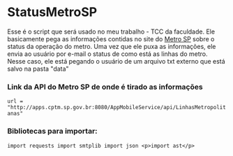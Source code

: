 <h1>StatusMetroSP</h1>
<p>Esse é o script que será usado no meu trabalho - TCC da faculdade. Ele basicamente pega as informações contidas no site do <a href="http://www.metro.sp.gov.br/">Metro SP</a> sobre o status da operação do metro. Uma vez que ele puxa as informações, ele envia ao usuário por e-mail o status de como está as linhas do metro. Nesse caso, ele está pegando o usuário de um arquivo txt externo que está salvo na pasta "data" </p>

<h3>Link da API do Metro SP de onde é tirado as informações</h3>

`url = "http://apps.cptm.sp.gov.br:8080/AppMobileService/api/LinhasMetropolitanas"`
 

<h3> Bibliotecas para importar: </h3>


`import requests import smtplib import json <p>import ast</p>`
